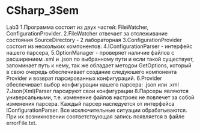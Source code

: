 # CSharp_3Sem

Lab3
1.Программа состоит из двух частей: FileWatcher, ConfigurationProvider.
2.FileWatcher  отвечает за отслеживание состояния SourceDirectory - 2 лабораторная
3.ConfigurationProvider состоит из нескольких компонентов: 
4.IConfigurationParser - интерфейс нашего парсера, 
5.OptionManager - проверяет наличие файлов с расширением .xml и .json по выбранному пути и если такой существует,
запоминает путь к нему, так же обладает методои GetOptions, который в свою очередь обеспечивает создание следуюшего компонента Provider и возврат парсированных конфигураций. 
6.Provider обеспечивает выбор конфигурации нашего парсера: .json или .xml
7.Json(Xml)Parser парсируют свои конфигурации
8.Парсеры являются универсальными, т.е. изменение файлов настроек не повлечет за собой изменения парсера. Каждый парсер наследуется от интерфейса IConfigurationParser. Все исключительные ситуации обрабатываются. При их возникновении соответствующая запись появляется в файле errorFile.txt.
